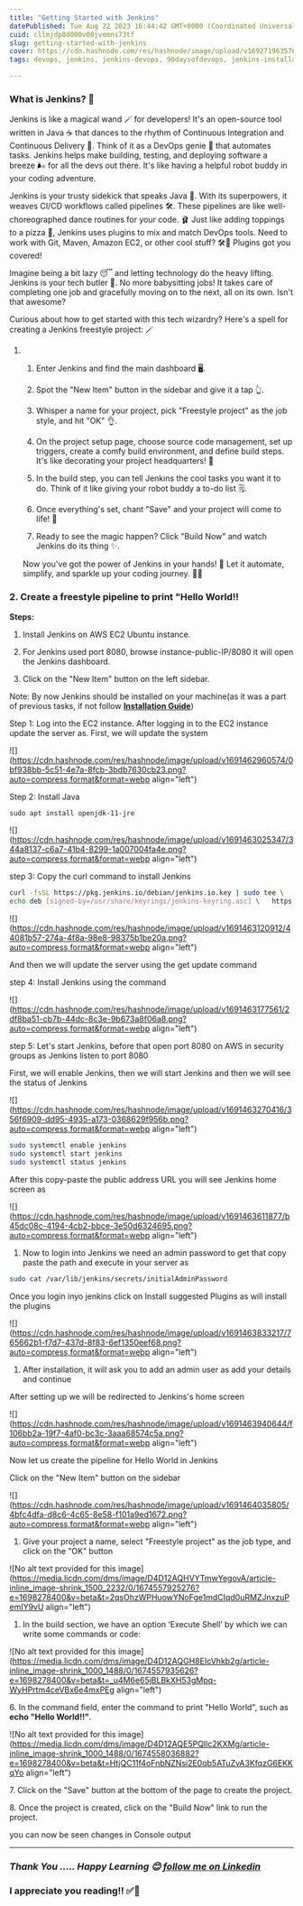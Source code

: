 ```yaml
---
title: "Getting Started with Jenkins"
datePublished: Tue Aug 22 2023 16:44:42 GMT+0000 (Coordinated Universal Time)
cuid: cllmjdp8d000v08jvemns73tf
slug: getting-started-with-jenkins
cover: https://cdn.hashnode.com/res/hashnode/image/upload/v1692719635767/ee97affa-fffb-4ce4-a79e-111ddd35a097.jpeg
tags: devops, jenkins, jenkins-devops, 90daysofdevops, jenkins-installation

---
```


### What is Jenkins? 🤖

Jenkins is like a magical wand 🪄 for developers! It's an open-source tool written in Java ☕ that dances to the rhythm of Continuous Integration and Continuous Delivery 🚀. Think of it as a DevOps genie 🧞 that automates tasks. Jenkins helps make building, testing, and deploying software a breeze 🌬️ for all the devs out there. It's like having a helpful robot buddy in your coding adventure.

Jenkins is your trusty sidekick that speaks Java 🚀. With its superpowers, it weaves CI/CD workflows called pipelines 🛠️. These pipelines are like well-choreographed dance routines for your code. 🩰 Just like adding toppings to a pizza 🍕, Jenkins uses plugins to mix and match DevOps tools. Need to work with Git, Maven, Amazon EC2, or other cool stuff? 🛠️🔌 Plugins got you covered!

Imagine being a bit lazy 😴 and letting technology do the heavy lifting. Jenkins is your tech butler 🤖. No more babysitting jobs! It takes care of completing one job and gracefully moving on to the next, all on its own. Isn't that awesome?

Curious about how to get started with this tech wizardry? Here's a spell for creating a Jenkins freestyle project: 🪄

1. 1. Enter Jenkins and find the main dashboard 🖥️.
        
    2. Spot the "New Item" button in the sidebar and give it a tap 👆.
        
    3. Whisper a name for your project, pick "Freestyle project" as the job style, and hit "OK" 👌.
        
    4. On the project setup page, choose source code management, set up triggers, create a comfy build environment, and define build steps. It's like decorating your project headquarters! 🏰
        
    5. In the build step, you can tell Jenkins the cool tasks you want it to do. Think of it like giving your robot buddy a to-do list 🗒️.
        
    6. Once everything's set, chant "Save" and your project will come to life! 🎉
        
    7. Ready to see the magic happen? Click "Build Now" and watch Jenkins do its thing ✨.
        
    
    Now you've got the power of Jenkins in your hands! 🌟 Let it automate, simplify, and sparkle up your coding journey. 🚀🌈
    

### **2\. Create a freestyle pipeline to print "Hello World!!**

**Steps:**

1. Install Jenkins on AWS EC2 Ubuntu instance.
    
2. For Jenkins used port 8080, browse instance-public-IP/8080 it will open the Jenkins dashboard.
    
3. Click on the "New Item" button on the left sidebar.
    

Note: By now Jenkins should be installed on your machine(as it was a part of previous tasks, if not follow [**Installation Guide**](https://www.jenkins.io/doc/book/installing/linux/))

Step 1: Log into the EC2 instance. After logging in to the EC2 instance update the server as. First, we will update the system

![](https://cdn.hashnode.com/res/hashnode/image/upload/v1691462960574/0bf938bb-5c51-4e7a-8fcb-3bdb7630cb23.png?auto=compress,format&format=webp align="left")

Step 2: Install Java

```dockerfile
sudo apt install openjdk-11-jre
```

![](https://cdn.hashnode.com/res/hashnode/image/upload/v1691463025347/344a8137-c6a7-41b4-8299-1a007004fa4e.png?auto=compress,format&format=webp align="left")

step 3: Copy the curl command to install Jenkins

```bash
curl -fsSL https://pkg.jenkins.io/debian/jenkins.io.key | sudo tee \   /usr/share/keyrings/jenkins-keyring.asc > /dev/null 
echo deb [signed-by=/usr/share/keyrings/jenkins-keyring.asc] \   https://pkg.jenkins.io/debian binary/ | sudo tee \   /etc/apt/sources.list.d/jenkins.list > /dev/null
```

![](https://cdn.hashnode.com/res/hashnode/image/upload/v1691463120912/44081b57-274a-4f8a-98e8-98375b1be20a.png?auto=compress,format&format=webp align="left")

And then we will update the server using the get update command

step 4: Install Jenkins using the command

![](https://cdn.hashnode.com/res/hashnode/image/upload/v1691463177561/2df8ba51-cb7b-44dc-8c3e-9b673a8f06a8.png?auto=compress,format&format=webp align="left")

step 5: Let's start Jenkins, before that open port 8080 on AWS in security groups as Jenkins listen to port 8080

First, we will enable Jenkins, then we will start Jenkins and then we will see the status of Jenkins

![](https://cdn.hashnode.com/res/hashnode/image/upload/v1691463270416/356f6909-dd95-4935-a173-0368629f956b.png?auto=compress,format&format=webp align="left")

```bash
sudo systemctl enable jenkins
sudo systemctl start jenkins
sudo systemctl status jenkins
```

After this copy-paste the public address URL you will see Jenkins home screen as

![](https://cdn.hashnode.com/res/hashnode/image/upload/v1691463611877/b45dc08c-4194-4cb2-bbce-3e50d6324695.png?auto=compress,format&format=webp align="left")

1. Now to login into Jenkins we need an admin password to get that copy paste the path and execute in your server as
    

```bash
sudo cat /var/lib/jenkins/secrets/initialAdminPassword
```

Once you login inyo jenkins click on Install suggested Plugins as will install the plugins

![](https://cdn.hashnode.com/res/hashnode/image/upload/v1691463833217/765662b1-f7d7-437d-8f83-6ef1350eef68.png?auto=compress,format&format=webp align="left")

1. After installation, it will ask you to add an admin user as add your details and continue
    

After setting up we will be redirected to Jenkins's home screen

![](https://cdn.hashnode.com/res/hashnode/image/upload/v1691463940644/f106bb2a-19f7-4af0-bc3c-3aaa68574c5a.png?auto=compress,format&format=webp align="left")

Now let us create the pipeline for Hello World in Jenkins

Click on the "New Item" button on the sidebar

![](https://cdn.hashnode.com/res/hashnode/image/upload/v1691464035805/4bfc4dfa-d8c6-4c65-8e58-f101a9ed1672.png?auto=compress,format&format=webp align="left")

1. Give your project a name, select "Freestyle project" as the job type, and click on the "OK" button
    

![No alt text provided for this image](https://media.licdn.com/dms/image/D4D12AQHVYTmwYegovA/article-inline_image-shrink_1500_2232/0/1674557925276?e=1698278400&v=beta&t=2qsOhzWPHuowYNoFge1mdCIqd0uRMZJnxzuPemIY9vU align="left")

1. In the build section, we have an option ‘Execute Shell’ by which we can write some commands or code:
    

![No alt text provided for this image](https://media.licdn.com/dms/image/D4D12AQGH8EIcVhkb2g/article-inline_image-shrink_1000_1488/0/1674557935626?e=1698278400&v=beta&t=_u4M6e65jBLBkXH53gMpq-WyHPrtm4ceVBx6e4mxPEg align="left")

6\. In the command field, enter the command to print "Hello World", such as **echo "Hello World!!"**.

![No alt text provided for this image](https://media.licdn.com/dms/image/D4D12AQE5PQIlc2KXMg/article-inline_image-shrink_1000_1488/0/1674558036882?e=1698278400&v=beta&t=HtjQC11f4oFnbNZNsi2E0qb5ATuZvA3KfqzG6EKKqYo align="left")

7\. Click on the "Save" button at the bottom of the page to create the project.

8\. Once the project is created, click on the "Build Now" link to run the project.

you can now be seen changes in Console output

---

### *Thank You ..... Happy Learning 😊* [*follow me on Linkedin*](http://www.linkedin.com/in/nikhil-raut-965133b4)

### I appreciate you reading!! ✅🐳